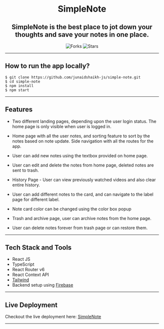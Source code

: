<div align="center">

# SimpleNote

## SimpleNote is the best place to jot down your thoughts and save your notes in one place.

![Forks](https://img.shields.io/github/forks/junaidshaikh-js/simple-note)
![Stars](https://img.shields.io/github/stars/junaidshaikh-js/simple-note)

 </div>

---

## How to run the app locally?

```
$ git clone https://github.com/junaidshaikh-js/simple-note.git
$ cd simple-note
$ npm install
$ npm start
```

---

## Features

- Two different landing pages, depending upon the user login status. The home page is only visible when user is logged in.

* Home page with all the user notes, and sorting feature to sort by the notes based on note update. Side navigation with all the routes for the app.

* User can add new notes using the textbox provided on home page.

- User can edit and delete the notes from home page, deleted notes are sent to trash.

* History Page - User can view previously watched videos and also clear entire history.

- User can add different notes to the card, and can navigate to the label page for different label.

* Note card color can be changed using the color box popup

- Trash and archive page, user can archive notes from the home page.

- User can delete notes forever from trash page or can restore them.

---

## Tech Stack and Tools

- React JS
- TypeScript
- React Router v6
- React Context API
- [Tailwind](https://tailwindcss.com/)
- Backend setup using [Firebase](https://firebase.google.com/)

---

## Live Deployment

Checkout the live deployment here: [SimpleNote](https://simple-note1.netlify.app/)

---
